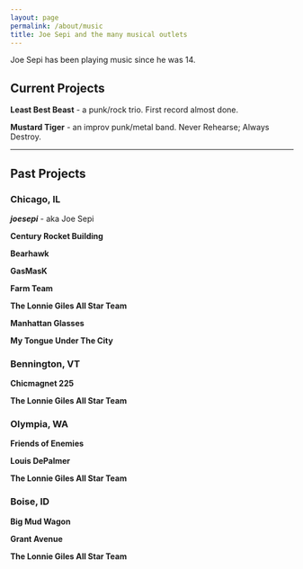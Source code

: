 ```yaml
---
layout: page
permalink: /about/music
title: Joe Sepi and the many musical outlets
---
```


Joe Sepi has been playing music since he was 14.

## Current Projects

**Least Best Beast** - a punk/rock trio. First record almost done.

**Mustard Tiger** - an improv punk/metal band. Never Rehearse; Always Destroy.

---

## Past Projects

### Chicago, IL

***joesepi*** - aka Joe Sepi

**Century Rocket Building**

**Bearhawk**

**GasMasK**

**Farm Team**

**The Lonnie Giles All Star Team**

**Manhattan Glasses**

**My Tongue Under The City**

### Bennington, VT

**Chicmagnet 225**

**The Lonnie Giles All Star Team**

### Olympia, WA

**Friends of Enemies**

**Louis DePalmer**

**The Lonnie Giles All Star Team**

### Boise, ID

**Big Mud Wagon**

**Grant Avenue**

**The Lonnie Giles All Star Team**


